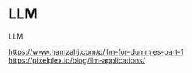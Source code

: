 # LLM
LLM


https://www.hamzahj.com/p/llm-for-dummies-part-1
https://pixelplex.io/blog/llm-applications/
